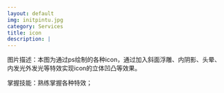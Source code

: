 ```yaml
---
layout: default
img: initpintu.jpg
category: Services
title: icon
description: |
---
```

图片描述：本图为通过ps绘制的各种icon，通过加入斜面浮雕、内阴影、头晕、内发光外发光等特效实现icon的立体凹凸等效果。

掌握技能：熟练掌握各种特效；